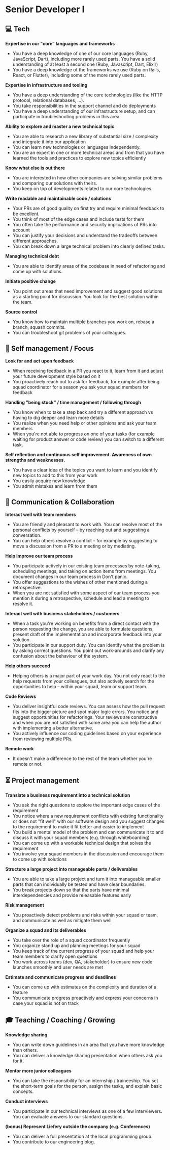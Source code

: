 # Senior Developer I


## 💻 Tech

**Expertise in our "core" languages and frameworks**
* You have a deep knowledge of one of our core languages (Ruby, JavaScript, Dart), including more rarely used parts. You have a solid understanding of at least a second one (Ruby, Javascript, Dart, Elixir)
* You have a deep knowledge of the frameworks we use (Ruby on Rails, React, or Flutter), including some of the more rarely used parts.

**Expertise in infrastructure and tooling**
* You have a deep understanding of the core technologies (like the HTTP protocol, relational databases, …).
* You take responsibilities in the support channel and do deployments
* You have a deep understanding of our infrastructure setup, and can participate in troubleshooting problems in this area.

**Ability to explore and master a new technical topic**
* You are able to research a new library of substantial size / complexity and integrate it into our application
* You can learn new technologies or languages independently.
* You are an expert in one or more technical areas and from that you have learned the tools and practices to explore new topics efficiently

**Know what else is out there**
* You are interested in how other companies are solving similar problems and comparing our solutions with theirs.
* You keep on top of developments related to our core technologies.

**Write readable and maintainable code / solutions**
* Your PRs are of good quality on first try and require minimal feedback to be excellent.
* You think of most of the edge cases and include tests for them
* You often take the performance and security implications of PRs into account
* You can justify your decisions and understand the tradeoffs between different approaches.
* You can break down a large technical problem into clearly defined tasks.

**Managing technical debt**
* You are able to identify areas of the codebase in need of refactoring and come up with solutions.

**Initiate positive change**
* You point out areas that need improvement and suggest good solutions as a starting point for discussion. You look for the best solution within the team.

**Source control**
* You know how to maintain multiple branches you work on, rebase a branch, squash commits.
* You can troubleshoot git problems of your colleagues.


## 🎯 Self management / Focus

**Look for and act upon feedback**
* When receiving feedback in a PR you react to it, learn from it and adjust your future development style based on it
* You proactively reach out to ask for feedback, for example after being squad coordinator for a season you ask your squad members for feedback

**Handling "being stuck" / time management / following through**
* You know when to take a step back and try a different approach vs having to dig deeper and learn more details
* You realize when you need help or other opinions and ask your team members
* When you're not able to progress on one of your tasks (for example waiting for product answer or code review) you can switch to a different task.

**Self reflection and continuous self improvement. Awareness of own strengths and weaknesses.**
* You have a clear idea of the topics you want to learn and you identify new topics to add to this from your work
* You easily acquire new knowledge
* You admit mistakes and learn from them


## 💬 Communication & Collaboration

**Interact well with team members**
* You are friendly and pleasant to work with. You can resolve most of the personal conflicts by yourself – by reaching out and suggesting a conversation.
* You can help others resolve a conflict – for example by suggesting to move a discussion from a PR to a meeting or by mediating.

**Help improve our team process**
* You participate actively in our existing team processes by note-taking, scheduling meetings, and taking on action items from meetings. You document changes in our team process in Don't panic.
* You offer suggestions to the wishes of other mentioned during a retrospective.
* When you are not satisfied with some aspect of our team process you mention it during a retrospective, schedule and lead a meeting to resolve it.

**Interact well with business stakeholders / customers**
* When a task you're working on benefits from a direct contact with the person requesting the change, you are able to formulate questions, present draft of the implementation and incorporate feedback into your solution.
* You participate in our support duty. You can identify what the problem is by asking correct questions. You point out work-arounds and clarify any confusion about the behaviour of the system.

**Help others succeed**
* Helping others is a major part of your work day. You not only react to the help requests from your colleagues, but also actively search for the opportunities to help – within your squad, team or support team.

**Code Reviews**
* You deliver insightful code reviews. You can assess how the pull request fits into the bigger picture and spot major logic errors. You notice and suggest opportunities for refactorings. Your reviews are constructive and when you are not satisfied with some area you can help the author with implementing a better alternative.
* You actively influence our coding guidelines based on your experience from reviewing multiple PRs.

**Remote work**
* It doesn't make a difference to the rest of the team whether you're remote or not.


## ⏳ Project management

**Translate a business requirement into a technical solution**
* You ask the right questions to explore the important edge cases of the requirement
* You notice where a new requirement conflicts with existing functionality or does not "fit well" with our software design and you suggest changes to the requirement to make it fit better and easier to implement
* You build a mental model of the problem and can communicate it to and discuss it with your squad members (e.g. through whiteboarding)
* You can come up with a workable technical design that solves the requirement
* You involve your squad members in the discussion and encourage them to come up with solutions

**Structure a large project into manageable parts / deliverables**
* You are able to take a large project and turn it into manageable smaller parts that can individually be tested and have clear boundaries.
* You break projects down so that the parts have minimal interdependencies and provide releasable features early

**Risk management**
* You proactively detect problems and risks within your squad or team, and communicate as well as mitigate them well

**Organize a squad and its deliverables**
* You take over the role of a squad coordinator frequently
* You organize stand up and planning meetings for your squad
* You keep track of the current progress of your squad and help your team members to clarify open questions
* You work across teams (dev, QA, stakeholder) to ensure new code launches smoothly and user needs are met

**Estimate and communicate progress and deadlines**
* You can come up with estimates on the complexity and duration of a feature
* You communicate progress proactively and express your concerns in case your squad is not on track


## 🎓 Teaching / Coaching / Growing

**Knowledge sharing**
* You can write down guidelines in an area that you have more knowledge than others.
* You can deliver a knowledge sharing presentation when others ask you for it.

**Mentor more junior colleagues**
* You can take the responsibility for an internship / traineeship. You set the short-term goals for the person, assign the tasks, and explain basic concepts.

**Conduct interviews**
* You participate in our technical interviews as one of a few interviewers. You can evaluate answers to our standard questions.

**(bonus) Represent Liefery outside the company (e.g. Conferences)**
* You can deliver a full presentation at the local programming group.
* You contribute to our engineering blog.
